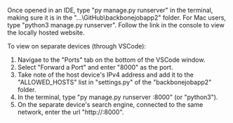 Once opened in an IDE, type "py manage.py runserver" in the terminal, making sure it is in the "...\GitHub\backbonejobapp2" folder.
For Mac users, type "python3 manage.py runserver".
Follow the link in the console to view the locally hosted website.

To view on separate devices (through VSCode):
1. Navigae to the "Ports" tab on the bottom of the VSCode window.
2. Select "Forward a Port" and enter "8000" as the port.
3. Take note of the host device's IPv4 address and add it to the "ALLOWED_HOSTS" list in "settings.py" of the "backbonejobapp2" folder.
4. In the terminal, type "py manage.py runserver <ip-address>:8000" (or "python3").
5. On the separate device's search engine, connected to the same network, enter the url "http://<ip-address>:8000".

